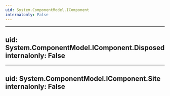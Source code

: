 ```yaml
---
uid: System.ComponentModel.IComponent
internalonly: False
---
```


---
uid: System.ComponentModel.IComponent.Disposed
internalonly: False
---

---
uid: System.ComponentModel.IComponent.Site
internalonly: False
---
